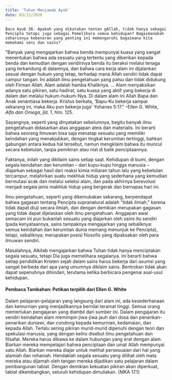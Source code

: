 ```yaml
---
title: 'Tuhan Menjawab Ayub'
date: 03/12/2020
---
```


`Baca Ayub 38. Apakah yang dikatakan tentan gAllah, tidak hanya sebagai Pencipta tetapi juga sebagai Pemelihara semua kehidupan? Bagaimanakah seharusnya kebenaran yang penting ini memengaruhi bagaimana kita memahami seni dan sains?`

"Banyak yang mengajarkan bahwa benda mempunyai kuasa yang sangat menentukan bahwa ada sesuatu yang tertentu yang diberikan kepada benda dan kemudian dengan sendirinya benda itu beraksi melalui tenaga yang terkandung di dalamnya, dan bahwa cara kerja alam ini dijalankan sesuai dengan hukum yang tetap, terhadap mana Allah sendiri tidak dapat campur tangan. Ini adalah ilmu pengetahuan yang palsu dan tidak didukung oleh Firman Allah. Alam adalah hamba Khaliknya. ... Alam menyaksikan adanya satu pikiran, satu hadirat, satu kuasa yang aktif yang bekerja di dalam dan melalui hukum-hukum-Nya. Di dalam alam ini Allah Bapa dan Anak senantiasa bekerja. Kristus berkata, 'Bapu-Ku bekerja sampai sekarang ini, maka Aku pun bekerja juga' Yohanes 5:17." –Ellen G. White, _Alfa dan Omega_, jld. 1, hlm. 125.

Sayangnya, seperti yang dinyatakan sebelumnya, begitu banyak ilmu pengetahuan didasarkan atas anggapan ateis dan materialis. Ini berarti bahwa seorang ilmuwan bisa saja menatap sesuatu yang memiliki keindahan yang menakjubkan, dengan tingkat kerumitan tertinggi, bahkan gabungan antara kedua hal tersebut, namun mengklaim bahwa itu muncul secara kebetulan, tanpa pemikiran atau niat di balik penciptaannya.

Faktanya, inilah yang dikllaim sains setiap saat. Kehidupan di bumi, dengan segala keindahan dan kerumitan – dari kupu-kupu hingga manusia – diajarkan sebagai hasil dari reaksi kimia miliaran tahun lalu yang kebetulan tercampur, melahirkan suatu mekhluk hidup yang sederhana yang kemudian bermutasi acak dan melalui seleksi alam, dan pada akhirnya berevolusi menjadi segala jenis makhluk hidup yang bergerak dan bernapas hari ini.

Ilmu pengetahuan, seperti yang dikemukakan sekarang, berpendapat bahwa gagasan tentang Pencipta supranatural adalah "tidak ilmiah," karena tidak dapat diuji secara ilmiah, dan dengan demikian merupakan gagasan yang tidak dapat dijelaskan oleh ilmu pengetahuan. Anggapan awal semacam ini pun bukanlah sesuatu yang diajarkan oleh sains itu sendiri (pada kenyataannya, sains tampaknya mengajarkan yang sebaliknya: semua keindahan dan kerumitan dunia memang menunjuk ke Pencipta), tetapi, sebaliknya, merupakan posisi filosofis yang dipaksakan oleh para ilmuwan sendiri.

Masalahnya, Alkitab mengajarkan bahwa Tuhan tidak hanya menciptakan segala sesuatu, tetapi Dia juga memelihara segalanya. Ini berarti bahwa setiap pendidikan Kristen sejati dalam sains harus bekerja dari asumsi yang sangat berbeda dari apa yang umumnya diklaim sains. Bentrokan tidak akan dapat sepenuhnya dihindari, terutama ketika berbicara pengenai asal-usul kehidupan.

#### Pembaca Tambahan: Petikan terpilih dari Ellen G. White

Dalam pelajaran-pelajaran yang langsung dari alam ini, ada kesederhanaan dan kemurnian yang menjadikannya bernilai teramat tinggi. Semua orang memerlukan pengajaran yang diambil dari sumber ini. Dalam pengajaran itu sendiri keindahan alam memimpin jiwa-jiwa jauh dari dosa dan penarikan-penarikan duniawi, dan condong kepada kemurnian, kedamaian, dan kepada Allah. Terlalu sering pikiran murid-murid dipenuhi dengan teori dan spekulasi manusia, yang dengan keliru disebut ilmu pengetahuan dan filsafat. Mereka harus dibawa ke dalam hubungan yang erat dengan alam. Biarkan mereka mempelajari bahwa penciptaan dan umat Allah mempunyai satu Allah. Biarkan mereka diajar untuk melihat persesuaian dari hal yang alamiah dan rohaniah. Hendaklah segala sesuatu yang dilihat oleh mata mereka atau dijamah oleh tangan mereka dijadikan satu pelajaran dalam pembangunan tabiat. Dengan demikian kekuatan pikiran akan diperkuat, tabiat dikembangkan, seluruh kehidupan dimuliakan. {MKA 17.1}